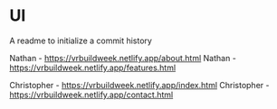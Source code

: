 # UI

A readme to initialize a commit history

Nathan - https://vrbuildweek.netlify.app/about.html
Nathan - https://vrbuildweek.netlify.app/features.html

Christopher - https://vrbuildweek.netlify.app/index.html
Christopher - https://vrbuildweek.netlify.app/contact.html